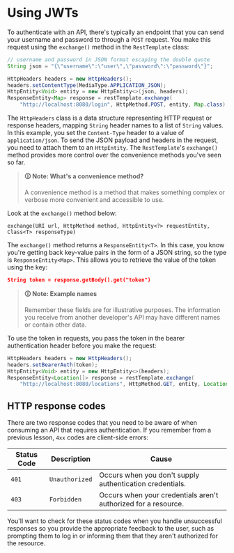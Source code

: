 # Using JWTs

To authenticate with an API, there's typically an endpoint that you can send your username and password to through a `POST` request. You make this request using the `exchange()` method in the `RestTemplate` class:

```java
// username and password in JSON format escaping the double quote
String json = "{\"username\":\"user\",\"password\":\"password\"}";

HttpHeaders headers = new HttpHeaders();
headers.setContentType(MediaType.APPLICATION_JSON);
HttpEntity<Void> entity = new HttpEntity<>(json, headers);
ResponseEntity<Map> response = restTemplate.exchange(
    "http://localhost:8080/login", HttpMethod.POST, entity, Map.class);
```

The `HttpHeaders` class is a data structure representing HTTP request or response headers, mapping `String` header names to a list of `String` values. In this example, you set the `Content-Type` header to a value of `application/json`. To send the JSON payload and headers in the request, you need to attach them to an `HttpEntity`. The `RestTemplate`'s `exchange()` method provides more control over the convenience methods you've seen so far.

>**🛈 Note: What's a convenience method?**
>
>A convenience method is a method that makes something complex or verbose more convenient and accessible to use.

Look at the `exchange()` method below:

```
exchange(URI url, HttpMethod method, HttpEntity<?> requestEntity, Class<T> responseType)
```

The `exchange()` method returns a `ResponseEntity<T>`. In this case, you know you're getting back key-value pairs in the form of a JSON string, so the type is `ResponseEntity<Map>`. This allows you to retrieve the value of the token using the key:

```json
String token = response.getBody().get("token")
```

>**🛈 Note: Example names**
>
>Remember these fields are for illustrative purposes. The information you receive from another developer's API may have different names or contain other data.

To use the token in requests, you pass the token in the bearer authentication header before you make the request:

```java
HttpHeaders headers = new HttpHeaders();
headers.setBearerAuth(token);
HttpEntity<Void> entity = new HttpEntity<>(headers);
ResponseEntity<Location[]> response = restTemplate.exchange(
    "http://localhost:8080/locations", HttpMethod.GET, entity, Location[].class);
```

## HTTP response codes

There are two response codes that you need to be aware of when consuming an API that requires authentication. If you remember from a previous lesson, `4xx` codes are client-side errors:

| **Status Code** | **Description** | **Cause**                                                      |
| --------------- | --------------- | -------------------------------------------------------------- |
| `401`           | `Unauthorized`  | Occurs when you don't supply authentication credentials.       |
| `403`           | `Forbidden`     | Occurs when your credentials aren't authorized for a resource. |

You'll want to check for these status codes when you handle unsuccessful responses so you provide the appropriate feedback to the user, such as prompting them to log in or informing them that they aren't authorized for the resource.